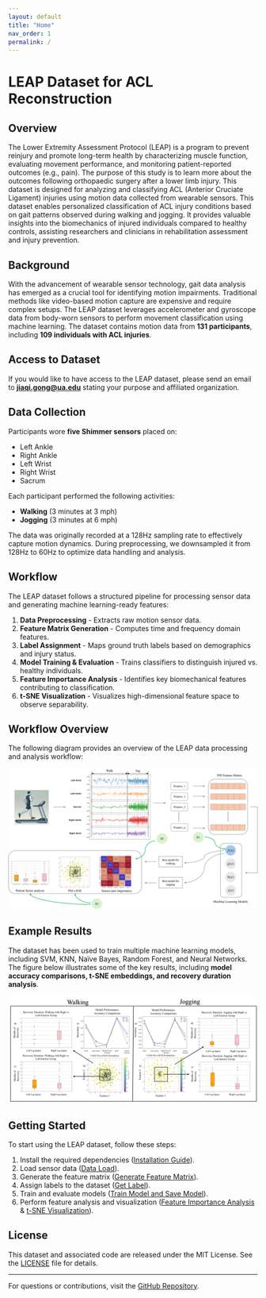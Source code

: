 ```yaml
---
layout: default
title: "Home"
nav_order: 1
permalink: /
---
```


# LEAP Dataset for ACL Reconstruction

## Overview

The Lower Extremity Assessment Protocol (LEAP) is a program to prevent reinjury and promote long-term health by characterizing muscle function, evaluating movement performance, and monitoring patient-reported outcomes (e.g., pain). The purpose of this study is to learn more about the outcomes following orthopaedic surgery after a lower limb injury. This dataset is designed for analyzing and classifying ACL (Anterior Cruciate Ligament) injuries using motion data collected from wearable sensors.  This dataset enables personalized classification of ACL injury conditions based on gait patterns observed during walking and jogging. It provides valuable insights into the biomechanics of injured individuals compared to healthy controls, assisting researchers and clinicians in rehabilitation assessment and injury prevention.

## Background

With the advancement of wearable sensor technology, gait data analysis has emerged as a crucial tool for identifying motion impairments. Traditional methods like video-based motion capture are expensive and require complex setups. The LEAP dataset leverages accelerometer and gyroscope data from body-worn sensors to perform movement classification using machine learning. The dataset contains motion data from **131 participants**, including **109 individuals with ACL injuries**. 

## Access to Dataset

If you would like to have access to the LEAP dataset, please send an email to **jiaqi.gong@ua.edu** stating your purpose and affiliated organization.


## Data Collection

Participants wore **five Shimmer sensors** placed on:
- Left Ankle
- Right Ankle
- Left Wrist
- Right Wrist
- Sacrum

Each participant performed the following activities:
- **Walking** (3 minutes at 3 mph)
- **Jogging** (3 minutes at 6 mph)

The data was originally recorded at a 128Hz sampling rate to effectively capture motion dynamics. During preprocessing, we downsampled it from 128Hz to 60Hz to optimize data handling and analysis.

## Workflow

The LEAP dataset follows a structured pipeline for processing sensor data and generating machine learning-ready features:

1. **Data Preprocessing** - Extracts raw motion sensor data.
2. **Feature Matrix Generation** - Computes time and frequency domain features.
3. **Label Assignment** - Maps ground truth labels based on demographics and injury status.
4. **Model Training & Evaluation** - Trains classifiers to distinguish injured vs. healthy individuals.
5. **Feature Importance Analysis** - Identifies key biomechanical features contributing to classification.
6. **t-SNE Visualization** - Visualizes high-dimensional feature space to observe separability.

## Workflow Overview

The following diagram provides an overview of the LEAP data processing and analysis workflow:

![Workflow Diagram](/media/workflow.png)


## Example Results

The dataset has been used to train multiple machine learning models, including SVM, KNN, Naïve Bayes, Random Forest, and Neural Networks. The figure below illustrates some of the key results, including **model accuracy comparisons, t-SNE embeddings, and recovery duration analysis**.

![Example Results](/media/result.png)

## Getting Started

To start using the LEAP dataset, follow these steps:
1. Install the required dependencies ([Installation Guide](installation.md)).
2. Load sensor data ([Data Load](data-load.md)).
3. Generate the feature matrix ([Generate Feature Matrix](generate-feature-matrix.md)).
4. Assign labels to the dataset ([Get Label](get-label.md)).
5. Train and evaluate models ([Train Model and Save Model](train-model-save-model.md)).
6. Perform feature analysis and visualization ([Feature Importance Analysis](feature-importance-analysis.md) & [t-SNE Visualization](tsne-visualization.md)).


## License

This dataset and associated code are released under the MIT License. See the [LICENSE](LICENSE) file for details.

---

For questions or contributions, visit the [GitHub Repository](https://github.com/SAIL-UA/LEAP).




